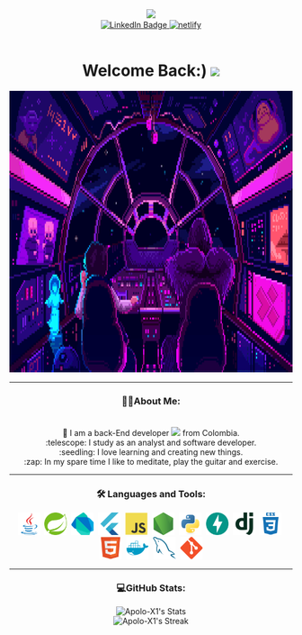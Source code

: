 <div align="center">
  
  <div id="header">
    <img src="https://media0.giphy.com/media/v1.Y2lkPTc5MGI3NjExMTg1YjAwNjRkNjAxMDhiMmYxZmI5MjhhZDI3ZjcyMzMzOGNhNGY3YSZlcD12MV9pbnRlcm5hbF9naWZzX2dpZklkJmN0PWc/2IudUHdI075HL02Pkk/giphy.gif" width="100"/>
  </div>

  <div id="badges">
    <a href="https://www.linkedin.com/in/david-guerra-9a4336268/">
      <img src="https://img.shields.io/badge/LinkedIn-blue?style=for-the-badge&logo=linkedin&logoColor=white" alt="LinkedIn Badge"/>
    </a>
    <a href='https://apolo-x1.netlify.app' target="_blank">
      <img alt='netlify' src='https://img.shields.io/badge/Website-100000?style=for-the-badge&logo=netlify&logoColor=white&labelColor=5D00FF&color=5D00FF'/></a>
  </div>

  <div>
    <img src="https://komarev.com/ghpvc/?username=Apolo-X1&style=flat-square&color=blue" alt="">
  </div>

  <h1>
    Welcome Back:)
    <img src="https://media.giphy.com/media/hvRJCLFzcasrR4ia7z/giphy.gif" width="30px"/>
  </h1>

  <div>
    <img src="gg.gif" width="800" height="500"/>
  </div>

  ---

  
  <h3 align="center">
    👨‍💻About Me:<br><br>
  </h3>
       🤍 I am a back-End developer <img src="https://media.giphy.com/media/WUlplcMpOCEmTGBtBW/giphy.gif" width="20"> from Colombia.<br>
       :telescope: I study as an analyst and software developer.<br>
       :seedling: I love learning and creating new things.<br>
       :zap: In my spare time I like to meditate, play the guitar and exercise.  
    


  ---

  ### :hammer_and_wrench: Languages and Tools:
  
  <div>
    <img src="https://github.com/devicons/devicon/blob/master/icons/java/java-original.svg" title="Java" alt="Java" width="40" height="40"/>&nbsp;
    <img src="https://github.com/devicons/devicon/blob/master/icons/spring/spring-original.svg" title="Spring" alt="Spring" width="40" height="40"/>&nbsp;   
    <img src="https://github.com/devicons/devicon/blob/master/icons/dart/dart-original.svg" title="Dart" alt="Dart" width="40" height="40"/>&nbsp;
    <img src="https://github.com/devicons/devicon/blob/master/icons/flutter/flutter-original.svg" title="Flutter" alt="Flutter" width="40" height="40"/>&nbsp;
    <img src="https://github.com/devicons/devicon/blob/master/icons/javascript/javascript-original.svg" title="JavaScript" alt="JavaScript" width="40" height="40"/>&nbsp;
    <img src="https://github.com/devicons/devicon/blob/master/icons/nodejs/nodejs-original.svg" title="NodeJS" alt="NodeJS" width="40" height="40"/>&nbsp;
    <img src="https://raw.githubusercontent.com/devicons/devicon/1119b9f84c0290e0f0b38982099a2bd027a48bf1/icons/python/python-original.svg" title="Python" alt="Python" width="40" height="40"/>&nbsp;
    <img src="https://github.com/devicons/devicon/blob/master/icons/fastapi/fastapi-original.svg" title="FastAPI" alt="FastAPI" width="40" height="40"/>&nbsp; 
    <img src="https://github.com/devicons/devicon/blob/master/icons/django/django-plain.svg" title="Django" alt="Django" width="40" height="40"/>&nbsp; 
    <img src="https://github.com/devicons/devicon/blob/master/icons/css3/css3-plain-wordmark.svg" title="CSS3" alt="CSS" width="40" height="40"/>&nbsp;
    <img src="https://github.com/devicons/devicon/blob/master/icons/html5/html5-original.svg" title="HTML5" alt="HTML" width="40" height="40"/>&nbsp;     
    <img src="https://raw.githubusercontent.com/devicons/devicon/1119b9f84c0290e0f0b38982099a2bd027a48bf1/icons/docker/docker-plain.svg" title="Docker" alt="Docker" width="40" height="40"/>&nbsp;
    <img src="https://github.com/devicons/devicon/blob/master/icons/mysql/mysql-original.svg" title="MySQL" alt="MySQL" width="40" height="40"/>&nbsp;
    <img src="https://github.com/devicons/devicon/blob/master/icons/git/git-original.svg" title="Git" alt="Git" width="40" height="40"/>
  </div>

  ---

  ### 💻GitHub Stats:
  ![Apolo-X1's Stats](https://github-readme-stats.vercel.app/api?username=Apolo-X1&theme=radical&show_icons=true&hide_border=false&count_private=true)<br>
  ![Apolo-X1's Streak](https://github-readme-streak-stats.herokuapp.com/?user=Apolo-X1&theme=radical&hide_border=false)
  
  
</div>
